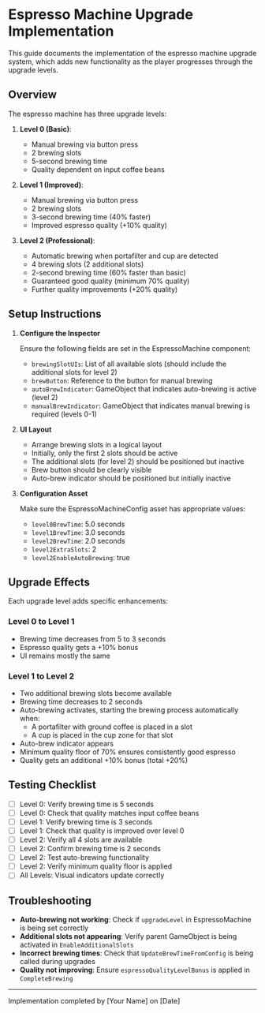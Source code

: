 # Espresso Machine Upgrade Implementation

This guide documents the implementation of the espresso machine upgrade system, which adds new functionality as the player progresses through the upgrade levels.

## Overview

The espresso machine has three upgrade levels:

1. **Level 0 (Basic)**: 
   - Manual brewing via button press
   - 2 brewing slots
   - 5-second brewing time
   - Quality dependent on input coffee beans

2. **Level 1 (Improved)**:
   - Manual brewing via button press
   - 2 brewing slots
   - 3-second brewing time (40% faster)
   - Improved espresso quality (+10% quality)

3. **Level 2 (Professional)**:
   - Automatic brewing when portafilter and cup are detected
   - 4 brewing slots (2 additional slots)
   - 2-second brewing time (60% faster than basic)
   - Guaranteed good quality (minimum 70% quality)
   - Further quality improvements (+20% quality)

## Setup Instructions

1. **Configure the Inspector**

   Ensure the following fields are set in the EspressoMachine component:
   
   - `brewingSlotUIs`: List of all available slots (should include the additional slots for level 2)
   - `brewButton`: Reference to the button for manual brewing
   - `autoBrewIndicator`: GameObject that indicates auto-brewing is active (level 2)
   - `manualBrewIndicator`: GameObject that indicates manual brewing is required (levels 0-1)

2. **UI Layout**

   - Arrange brewing slots in a logical layout
   - Initially, only the first 2 slots should be active
   - The additional slots (for level 2) should be positioned but inactive
   - Brew button should be clearly visible
   - Auto-brew indicator should be positioned but initially inactive

3. **Configuration Asset**

   Make sure the EspressoMachineConfig asset has appropriate values:
   
   - `level0BrewTime`: 5.0 seconds
   - `level1BrewTime`: 3.0 seconds
   - `level2BrewTime`: 2.0 seconds
   - `level2ExtraSlots`: 2
   - `level2EnableAutoBrewing`: true

## Upgrade Effects

Each upgrade level adds specific enhancements:

### Level 0 to Level 1
- Brewing time decreases from 5 to 3 seconds
- Espresso quality gets a +10% bonus
- UI remains mostly the same

### Level 1 to Level 2
- Two additional brewing slots become available
- Brewing time decreases to 2 seconds
- Auto-brewing activates, starting the brewing process automatically when:
  - A portafilter with ground coffee is placed in a slot
  - A cup is placed in the cup zone for that slot
- Auto-brew indicator appears
- Minimum quality floor of 70% ensures consistently good espresso
- Quality gets an additional +10% bonus (total +20%)

## Testing Checklist

- [ ] Level 0: Verify brewing time is 5 seconds
- [ ] Level 0: Check that quality matches input coffee beans
- [ ] Level 1: Verify brewing time is 3 seconds
- [ ] Level 1: Check that quality is improved over level 0
- [ ] Level 2: Verify all 4 slots are available
- [ ] Level 2: Confirm brewing time is 2 seconds
- [ ] Level 2: Test auto-brewing functionality
- [ ] Level 2: Verify minimum quality floor is applied
- [ ] All Levels: Visual indicators update correctly

## Troubleshooting

- **Auto-brewing not working**: Check if `upgradeLevel` in EspressoMachine is being set correctly
- **Additional slots not appearing**: Verify parent GameObject is being activated in `EnableAdditionalSlots`
- **Incorrect brewing times**: Check that `UpdateBrewTimeFromConfig` is being called during upgrades
- **Quality not improving**: Ensure `espressoQualityLevelBonus` is applied in `CompleteBrewing`

---

Implementation completed by [Your Name] on [Date]